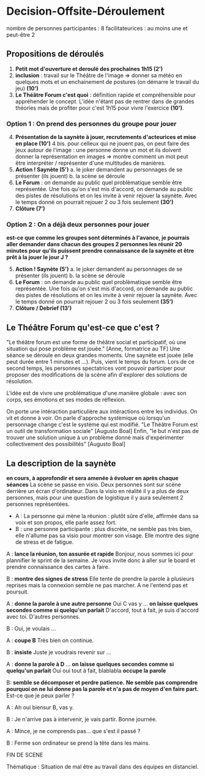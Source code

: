 # Decision-Offsite-Déroulement
nombre de personnes participantes : 8
facilitateurices : au moins une et peut-être 2

## Propositions de déroulés
1. **Petit mot d'ouverture et deroulé des prochaines 1h15 (2')**
2. **inclusion** : travail sur le Théâtre de l'image => donner sa météo en quelques mots et un enchainement de postures (on démarre le travail du jeu) **(10')**
3. **Le Théâtre Forum c'est quoi** : définition rapide et compréhensible pour appréhender le concept. L'idée n'étant pas de rentrer dans de grandes théories mais de profiter pour c'est 1h15 pour vivre l'exercice **(10')**.

### Option 1 : On prend des personnes du groupe pour jouer
4. **Présentation de la saynète à jouer, recrutements d'acteurices et mise en place (10')**
  4 bis. pour celleux qui ne jouent pas, on peut faire des jeux autour de l'image : une personne donne un mot et ils doivent donner la représentation en images => montre comment un mot peut être interpréter / représenter d'une multitudes de manières.
5. **Action ! Saynète (5')**
  a. le joker demandent au personnages de se présenter (ils jouent)
  b. la scène se déroule
6. **Le Forum** : on demande au public quel problèmatique semble être représentée. Une fois qu'on s'est mis d'accord, on demande au public des pistes de résolutions et on les invite à venir rejouer la saynète. Avec le temps donné on pourrait rejouer 2 ou 3 fois seulement **(30')**
7. **Clôture (7')**

### Option 2 : On a déjà deux personnes pour jouer
__est-ce que comme les groupes sont déterminés à l'avance, je pourrais aller demander dans chacun des groupes 2 personnes les réunir 20 minutes pour qu'ils puissent prendre connaissance de la saynète et être prêt à la jouer le jour J ?__

5. **Action ! Saynète (5')**
  a. le joker demandent au personnages de se présenter (ils jouent)
  b. la scène se déroule
6. **Le Forum** : on demande au public quel problèmatique semble être représentée. Une fois qu'on s'est mis d'accord, on demande au public des pistes de résolutions et on les invite à venir rejouer la saynète. Avec le temps donné on pourrait rejouer 2 ou 3 fois seulement **(35')**
7. **Clôture / Debrief (13')**

## Le Théâtre Forum qu'est-ce que c'est ?
"Le théâtre forum est une forme de théâtre social et participatif, où une situation qui pose problème est jouée." [Anne, formatrice au TF]
Une séance se déroule en deux grandes moments.
Une saynète est jouée (elle peut durée entre 1 minutes et ...).
Puis, vient le temps du forum.
Lors de ce second temps, les personnes spectatrices vont pouvoir participer pour proposer des modifications de la scène afin d'explorer des solutions de résolution.

L'idée est de vivre une problématique d'une manière globale : avec son corps, ses émotions et ses modes de réflexion.

On porte une intéraction particulière aux intéractions entre les individus. On vit et donne à voir. On parle d'approche systèmique où lorsqu'un personnage change c'est le système qui est modifié.
"Le Théâtre Forum est un outil de transformation sociale" [Augusto Boal]
Enfin, "le but n'est pas de trouver une solution unique à un problème donné mais d'expérimenter collectivement des possibilités" [Augusto Boal]

## La description de la saynète
__en cours, à approfondir et sera amenée à évoluer en après chaque séances__
La scène se passe en visio.
Deux personnes sont sur scène derrière un écran d'ordinateur.
Dans la visio en réalité il y a plus de deux personnes, mais pour une question de logistique il y aura seulement 2 personnes représentées.
- A : La personne qui mène la réunion : plutôt sûre d'elle, affirmée dans sa voix et son propos, elle parle assez fort.
- B : une personne participante : plus discrète, ne semble pas très bien, elle n'allume pas sa visio pour montrer son visage. Elle montre des signe de stress et de fatigue.

A : __lance la réunion, ton assurée et rapide__
Bonjour, nous sommes ici pour plannifier le sprint de la semaine.
Je vous invite donc à aller sur le board et prendre connaissance des cartes à faire.

B : __montre des signes de stress__
Elle tente de prendre la parole à plusieurs reprises mais la connexion semble ne pas marcher. A ne l'entend pas et poursuit.

A : __donne la parole à une autre personne__ 
Oui C vas y
... __on laisse quelques secondes comme si quelqu'un parlait__
D'accord, tout à fait, je suis d'accord avec toi. 
D'autres personnes.

B : Oui, je voulais ...

A : __coupe B__
Très bien on continue.

B : __insiste__
Juste je voudrais revenir sur ...

A : __donne la parole à D__
... __on laisse quelques secondes comme si quelqu'un parlait__
Oui oui tout à fait, blablabla __occupe la parole__

B:
__semble se décomposer et perdre patience.__
__Ne semble pas comprendre pourquoi on ne lui donne pas la parole et n'a pas de moyen d'en faire part.__
Est-ce que je peux parler ?

A : Ah oui biensur B, vas y.

B : Je n'arrive pas à intervenir, je vais partir. Bonne journée.

A : Mince, je ne comprends pas... que s'est il passé ?

B : Ferme son ordinateur se prend la tête dans les mains.

FIN DE SCENE

Thématique : Situation de mal être au travail dans des équipes en distanciel.